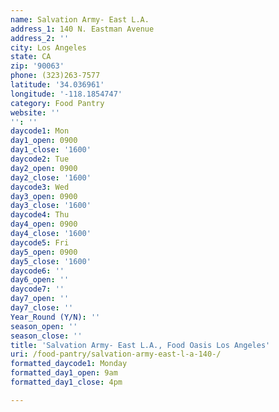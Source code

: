 ```yaml
---
name: Salvation Army- East L.A.
address_1: 140 N. Eastman Avenue
address_2: ''
city: Los Angeles
state: CA
zip: '90063'
phone: (323)263-7577
latitude: '34.036961'
longitude: '-118.1854747'
category: Food Pantry
website: ''
'': ''
daycode1: Mon
day1_open: 0900
day1_close: '1600'
daycode2: Tue
day2_open: 0900
day2_close: '1600'
daycode3: Wed
day3_open: 0900
day3_close: '1600'
daycode4: Thu
day4_open: 0900
day4_close: '1600'
daycode5: Fri
day5_open: 0900
day5_close: '1600'
daycode6: ''
day6_open: ''
daycode7: ''
day7_open: ''
day7_close: ''
Year_Round (Y/N): ''
season_open: ''
season_close: ''
title: 'Salvation Army- East L.A., Food Oasis Los Angeles'
uri: /food-pantry/salvation-army-east-l-a-140-/
formatted_daycode1: Monday
formatted_day1_open: 9am
formatted_day1_close: 4pm

---
```

